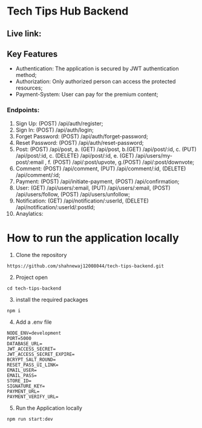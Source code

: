# Tech Tips Hub Backend 

## Live link: 


## Key Features

- Authentication: The application is secured by JWT authentication method;
- Authorization: Only authorized person can access the protected resources;
- Payment-System: User can pay for the premium content;



### Endpoints:

1. Sign Up: (POST) /api/auth/register;
2. Sign In: (POST) /api/auth/login;
3. Forget Password: (POST) /api/auth/forget-password; 
4. Reset Password: (POST) /api/auth/reset-password;
5. Post: (POST) /api/post,
   a. (GET) /api/post,
   b.(GET) /api/post/:id,
   c. (PUT) /api/post/:id,
   c. (DELETE) /api/post/:id,
   e. (GET) /api/users/my-post/:email  ,
   f. (POST) /api/:post/upvote,
   g.(POST) /api/:post/downvote;
6. Comment: (POST) /api/comment, (PUT) /api/comment/:id, (DELETE) /api/comment/:id;
7. Payment: (POST) /api/initiate-payment, (POST) /api/confirmation;
8. User: (GET) /api/users/:email, (PUT) /api/users/:email, (POST) /api/users/follow, (POST) /api/users/unfollow;
9. Notification: (GET) /api/notification/:userId, (DELETE) /api/notification/:userId/:postId;
10. Anaylatics: 


# How to run the application locally

1. Clone the repository

```
https://github.com/shahnewaj12008044/tech-tips-backend.git
```

2. Project open

```
cd tech-tips-backend
```

3. install the required packages

```
npm i
```

4. Add a .env file

```
NODE_ENV=development
PORT=5000
DATABASE_URL=
JWT_ACCESS_SECRET=
JWT_ACCESS_SECRET_EXPIRE=
BCRYPT_SALT_ROUND=
RESET_PASS_UI_LINK=
EMAIL_USER=
EMAIL_PASS=
STORE_ID=
SIGNATURE_KEY=
PAYMENT_URL=
PAYMENT_VERIFY_URL=
```

5. Run the Application locally

```
npm run start:dev
```
